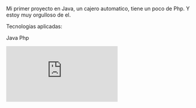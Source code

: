 Mi primer proyecto en Java, un cajero automatico, tiene un poco de Php. Y estoy muy orgulloso de el.

Tecnologias aplicadas:

Java
Php

![](https://www.freepik.es/vector-gratis/composicion-cajero-automatico-cola-vista-al-aire-libre-personas-que-hacen-cola-cajero-automatico-ilustracion-vector-retiro_26761608.htm#query=cajeros%20automaticos&position=11&from_view=search&track=sph)
